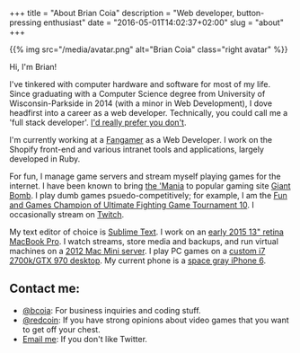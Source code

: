 +++
title = "About Brian Coia"
description = "Web developer, button-pressing enthusiast"
date = "2016-05-01T14:02:37+02:00"
slug = "about"
+++

{{% img src="/media/avatar.png" alt="Brian Coia" class="right avatar" %}}

Hi, I'm Brian!

I've tinkered with computer hardware and software for most of my life. Since graduating with a Computer Science degree from University of Wisconsin-Parkside in 2014 (with a minor in Web Development), I dove headfirst into a career as a web developer. Technically, you could call me a 'full stack developer'. [I'd really prefer you don't](https://medium.com/swlh/the-full-stack-developer-is-a-myth-4e3fb9c25867#.4wb61hat3).

I'm currently working at a [Fangamer](http://www.fangamer.com) as a Web Developer. I work on the Shopify front-end and various intranet tools and applications, largely developed in Ruby.

For fun, I manage game servers and stream myself playing games for the internet. I have been known to bring [the 'Mania](https://redco.in/tm) to popular gaming site [Giant Bomb](http://giantbomb.com). I play dumb games psuedo-competitively; for example, I am the [Fun and Games Champion of Ultimate Fighting Game Tournament 10](https://twitter.com/redcoin/status/576183007997886464). I occasionally stream on [Twitch](http://twitch.tv/redcoin).

My text editor of choice is [Sublime Text](https://www.sublimetext.com/3). I work on an [early 2015 13" retina MacBook Pro](http://www.everymac.com/systems/apple/macbook_pro/index-macbookpro.html). I watch streams, store media and backups, and run virtual machines on a [2012 Mac Mini server](http://www.everymac.com/systems/apple/mac_mini/specs/mac-mini-core-i7-2.3-late-2012-server-specs.html). I play PC games on a [custom i7 2700k/GTX 970 desktop](https://pcpartpicker.com/user/bcoia/saved/Gf6TwP). My current phone is a [space gray iPhone 6](http://www.everymac.com/systems/apple/iphone/specs/apple-iphone-6-a1549-4.7-inch-gsm-north-america-specs.html).

## Contact me:

* [@bcoia](https://twitter.com/bcoia): For business inquiries and coding stuff.
* [@redcoin](https://twitter.com/redcoin): If you have strong opinions about video games that you want to get off your chest.
* [Email me](mailto:brian@briancoia.com): If you don't like Twitter.
